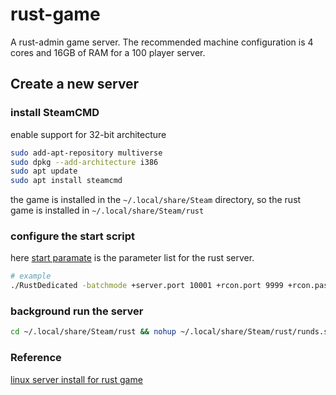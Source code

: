 # rust-game

A rust-admin game server. The recommended machine configuration is 4 cores and 16GB of RAM for a 100 player server.

## Create a new server

### install SteamCMD
enable support for 32-bit architecture 
```bash
sudo add-apt-repository multiverse
sudo dpkg --add-architecture i386
sudo apt update
sudo apt install steamcmd
``` 
the game is installed in the `~/.local/share/Steam` directory, so the rust game is installed in `~/.local/share/Steam/rust`

### configure the start script

here [start paramate](https://developer.valvesoftware.com/wiki/Rust_Dedicated_Server) is the parameter list for the rust server.

```bash
# example
./RustDedicated -batchmode +server.port 10001 +rcon.port 9999 +rcon.password "YourRconPassword" +rcon.web 1 +server.tickrate 10 +server.hostname	"Your Server Name" +server.identity	"my_server_identity" +server.maxplayers	50 +server.worldsize	3000  +server.saveinterval	3000 -silent-crashes -logfile 2>&1 
```

### background run the server

```bash
cd ~/.local/share/Steam/rust && nohup ~/.local/share/Steam/rust/runds.sh > /home/ubuntu/rust-game/rust_server.log 2>&1 &
```


### Reference

[linux server install for rust game](https://wiki.facepunch.com/rust/Creating-a-server#linuxserverinstallation)